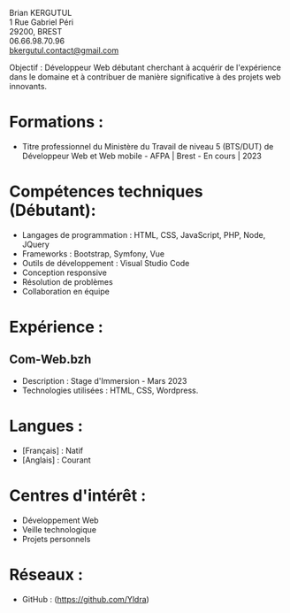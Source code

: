 Brian KERGUTUL   
1 Rue Gabriel Péri   
29200, BREST   
06.66.98.70.96   
bkergutul.contact@gmail.com   

Objectif : Développeur Web débutant cherchant à acquérir de l'expérience dans le domaine et à contribuer de manière significative à des projets web innovants.

# Formations :
- Titre professionnel du Ministère du Travail de niveau 5 (BTS/DUT) de Développeur Web et Web mobile - AFPA | Brest - En cours | 2023

# Compétences techniques (Débutant):
- Langages de programmation : HTML, CSS, JavaScript, PHP, Node, JQuery
- Frameworks : Bootstrap, Symfony, Vue
- Outils de développement : Visual Studio Code
- Conception responsive
- Résolution de problèmes
- Collaboration en équipe

# Expérience :
## Com-Web.bzh
   - Description : Stage d'Immersion - Mars 2023
   - Technologies utilisées : HTML, CSS, Wordpress.

# Langues :
- [Français] : Natif
- [Anglais] : Courant

# Centres d'intérêt :
- Développement Web
- Veille technologique
- Projets personnels

# Réseaux :
- GitHub : (https://github.com/Yldra)
